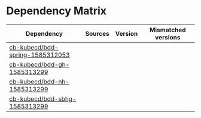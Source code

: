 # Dependency Matrix

Dependency | Sources | Version | Mismatched versions
---------- | ------- | ------- | -------------------
[cb-kubecd/bdd-spring-1585312053](https://github.com/cb-kubecd/bdd-spring-1585312053.git) |  | []() | 
[cb-kubecd/bdd-gh-1585313299](https://github.com/cb-kubecd/bdd-gh-1585313299.git) |  | []() | 
[cb-kubecd/bdd-nh-1585313299](https://github.com/cb-kubecd/bdd-nh-1585313299.git) |  | []() | 
[cb-kubecd/bdd-sbhg-1585313299](https://github.com/cb-kubecd/bdd-sbhg-1585313299.git) |  | []() | 

